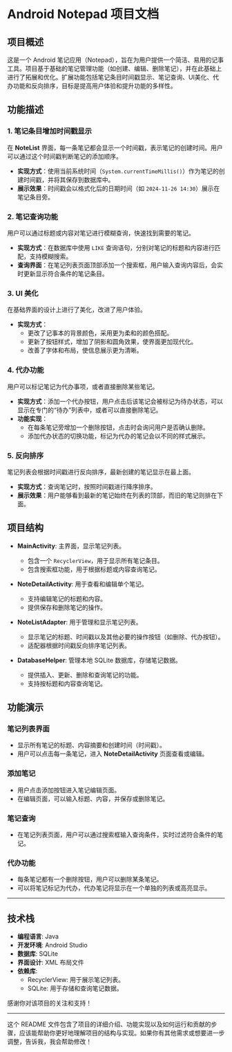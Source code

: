 
# Android Notepad 项目文档

## 项目概述

这是一个 Android 笔记应用（Notepad），旨在为用户提供一个简洁、易用的记事工具。项目基于基础的笔记管理功能（如创建、编辑、删除笔记），并在此基础上进行了拓展和优化。扩展功能包括笔记条目时间戳显示、笔记查询、UI美化、代办功能和反向排序，目标是提高用户体验和提升功能的多样性。

## 功能描述

### 1. **笔记条目增加时间戳显示**
   在 **NoteList** 界面，每一条笔记都会显示一个时间戳，表示笔记的创建时间。用户可以通过这个时间戳判断笔记的添加顺序。

   - **实现方式**：使用当前系统时间（`System.currentTimeMillis()`）作为笔记的创建时间戳，并将其保存到数据库中。
   - **展示效果**：时间戳会以格式化后的日期时间（如 `2024-11-26 14:30`）展示在笔记条目旁。

### 2. **笔记查询功能**
   用户可以通过标题或内容对笔记进行模糊查询，快速找到需要的笔记。

   - **实现方式**：在数据库中使用 `LIKE` 查询语句，分别对笔记的标题和内容进行匹配，支持模糊搜索。
   - **查询界面**：在笔记列表页面顶部添加一个搜索框，用户输入查询内容后，会实时更新显示符合条件的笔记条目。

### 3. **UI 美化**
   在基础界面的设计上进行了美化，改进了用户体验。

   - **实现方式**：
     - 更改了记事本的背景颜色，采用更为柔和的颜色搭配。
     - 更新了按钮样式，增加了阴影和圆角效果，使界面更加现代化。
     - 改善了字体和布局，使信息展示更为清晰。

### 4. **代办功能**
   用户可以标记笔记为代办事项，或者直接删除某些笔记。

   - **实现方式**：添加一个代办按钮，用户点击后该笔记会被标记为待办状态，可以显示在专门的“待办”列表中，或者可以直接删除笔记。
   - **功能实现**：
     - 在每条笔记旁增加一个删除按钮，点击时会询问用户是否确认删除。
     - 添加代办状态的切换功能，标记为代办的笔记会以不同的样式展示。

### 5. **反向排序**
   笔记列表会根据时间戳进行反向排序，最新创建的笔记显示在最上面。

   - **实现方式**：查询笔记时，按照时间戳进行降序排序。
   - **展示效果**：用户能够看到最新的笔记始终在列表的顶部，而旧的笔记则排在下面。

## 项目结构

- **MainActivity**: 主界面，显示笔记列表。
  - 包含一个 `RecyclerView`，用于显示所有笔记条目。
  - 包含搜索框功能，用于根据标题或内容查询笔记。

- **NoteDetailActivity**: 用于查看和编辑单个笔记。
  - 支持编辑笔记的标题和内容。
  - 提供保存和删除笔记的操作。

- **NoteListAdapter**: 用于管理和显示笔记列表。
  - 显示笔记的标题、时间戳以及其他必要的操作按钮（如删除、代办按钮）。
  - 适配器根据时间戳反向排序笔记列表。

- **DatabaseHelper**: 管理本地 SQLite 数据库，存储笔记数据。
  - 提供插入、更新、删除和查询笔记的功能。
  - 支持按标题和内容查询笔记。

## 功能演示

### 笔记列表界面
- 显示所有笔记的标题、内容摘要和创建时间（时间戳）。
- 用户可以点击每一条笔记，进入 **NoteDetailActivity** 页面查看或编辑。

### 添加笔记
- 用户点击添加按钮进入笔记编辑页面。
- 在编辑页面，可以输入标题、内容，并保存或删除笔记。

### 笔记查询
- 在笔记列表页面，用户可以通过搜索框输入查询条件，实时过滤符合条件的笔记。

### 代办功能
- 每条笔记都有一个删除按钮，用户可以删除某条笔记。
- 可以将笔记标记为代办，代办笔记将显示在一个单独的列表或高亮显示。

---

## 技术栈

- **编程语言**: Java
- **开发环境**: Android Studio
- **数据库**: SQLite
- **界面设计**: XML 布局文件
- **依赖库**:
  - RecyclerView: 用于展示笔记列表。
  - SQLite: 用于存储和查询笔记数据。


感谢你对该项目的关注和支持！

---

这个 README 文件包含了项目的详细介绍、功能实现以及如何运行和贡献的步骤，应该能帮助你更好地理解项目的结构与实现。如果你有其他需求或想要进一步调整，告诉我，我会帮助修改！
